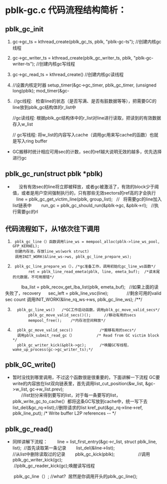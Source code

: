 # pblk-gc.c 代码流程结构简析：

## pblk_gc_init 
1. gc->gc_ts = kthread_create(pblk_gc_ts, pblk, "pblk-gc-ts");   //创建内核gc线程
2. gc->gc_writer_ts = kthread_create(pblk_gc_writer_ts, pblk, "pblk-gc-writer-ts"); //创建内核gc写线程
3. gc->gc_read_ts = kthread_create()  //创建内核gc读线程
4. //设置内核定时器
    setup_timer(&gc->gc_timer, pblk_gc_timer, (unsigned long)pblk);
    mod_timer(&gc-
5.  //gc线程:   检查line的状态（是否写满、是否有脏数据等等），把需要GC的line放到pblk_gc结构体的r_list中  

    //gc读线程: 根据pblk_gc结构体中的r_list对line进行读取，把读到的有效数据存入w_list
    
    // gc写线程: 将w_list的内容写入cache（调用gc用来写cache的函数）也就是写入ring buffer
      
      

* GC搬移时统计相应可用sec的计数，sec的ref越大说明无效的越多，优先选择进行gc

## pblk_gc_run(struct pblk *pblk)
*      没有有效sec的line将立即被释放，或者gc被激活了，有效的block少于阈值，或者是用户空间强制执行的，只有那些无效sectors的ref高的才会执行
        line = pblk_gc_get_victim_line(pblk, group_list);   //   将需要gc的line加入list链表中
        run_gc = pblk_gc_should_run(&pblk->gc, &pblk->rl);   //执行需要gc的rl

## 代码流程如下，从1依次往下调用

1.      pblk_gc_line（）函数调用line_ws = mempool_alloc(pblk->line_ws_pool, GFP_KERNEL);
        创建内存池，存放line_ws(work struct)
        调用INIT_WORK(&line_ws->ws, pblk_gc_line_prepare_ws);

2.      pblk_gc_line_prepare_ws（），/*gc准备工作，调用初始化gc_line_ws函数*/
              ret = pblk_line_read_emeta(pblk, line, emeta_buf);  /*读末尾的元数据，不可用报错*/
              lba_list = pblk_recov_get_lba_list(pblk, emeta_buf);    //如果上面的读失败了，recovery
	      sec_left = pblk_line_vsc(line);                //剩余可用的valid sec count
        调用INIT_WORK(&line_rq_ws->ws, pblk_gc_line_ws);  /**/        

3.       pblk_gc_line_ws()   /*GC工作启动函数，调用pblk_gc_move_valid_secs*/
              pblk_gc_move_valid_secs()();      //移动有用的secs
              mempool_free();    /*内存池空间释放*/
              
4.       pblk_gc_move_valid_secs()            /*搬移有用的secs*/
         调用pblk_submit_read_gc（）          /* Read from GC victim block */
         pblk_gc_writer_kick(&pblk->gc);      /*唤醒GC写线程，wake_up_process(gc->gc_writer_ts);*/
         
## pblk_GC_write()
* 暂时没找到哪里调用，不过这个函数很是很重要的，下面讲解一下流程
        GC要write的内容放在list双向链表里，首先调用list_cut_position(&w_list, &gc->w_list, gc->w_list.prev);   
        //list划分来得到要写的list，对于每一条要写的list，pblk_write_gc_to_cache(）都将这条GC写放到cache中，统一写下去
        list_del(&gc_rq->list);//删除请求的list
        kref_put(&gc_rq->line->ref, pblk_line_put); /* Write buffer L2P references -- */
  
## pblk_gc_read()
*  同样讲解下流程：
        line = list_first_entry(&gc->r_list, struct pblk_line, list);  //首先读取第一条记录
        list_del(&line->list);                                       //从list中删除读取过的记录
        pblk_gc_kick(pblk);                   //调用pblk_gc_writer_kick(gc);
	                                        //pblk_gc_reader_kick(gc);唤醒读写线程
                                                
        pblk_gc_line（）;  //what?  居然是你调用开头的pblk_gc_line();
